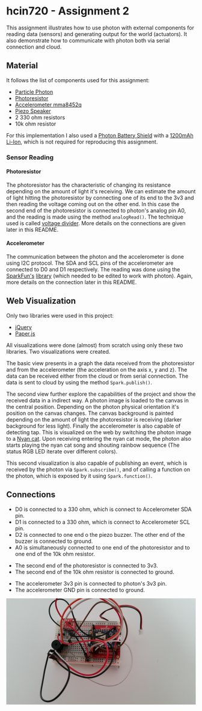 # hcin720 - Assignment 2

This assignment illustrates how to use photon with external components for
reading data (sensors) and generating output for the world (actuators). It also
demonstrate how to communicate with photon both via serial connection and
cloud.

## Material

It follows the list of components used for this assignment:

* [Particle Photon](https://store.particle.io/?product=particle-photon)
* [Photoresistor](https://www.sparkfun.com/products/9088)
* [Accelerometer mma8452q](https://www.sparkfun.com/products/12756)
* [Piezo Speaker](https://www.sparkfun.com/products/7950)
* 2 330 ohm resistors
* 10k ohm resistor

For this implementation I also used a [Photon Battery
Shield](https://www.sparkfun.com/products/13626) with a [1200mAh
Li-Ion](https://www.adafruit.com/products/258), which is not required for
reproducing this assignment.

### Sensor Reading

#### Photoresistor

The photoresistor has the characteristic of changing its resistance depending
on the amount of light it's receiving. We can estimate the amount of light
hitting the photoresistor by connecting one of its end to the 3v3 and then
reading the voltage coming out on the other end. In this case the second end of
the photoresistor is connected to photon's analog pin A0, and the reading is
made using the method `analogRead()`. The technique used is called [voltage
divider](https://learn.sparkfun.com/tutorials/voltage-dividers). More details
on the connections are given later in this README.

#### Accelerometer

The communication between the photon and the accelerometer is done using I2C
protocol. The SDA and SCL pins of the accelerometer are connected to D0 and D1
respectively. The reading was done using the
[SparkFun's](https://github.com/sparkfun)
[library](https://github.com/sparkfun/MMA8452_Accelerometer/tree/master/Libraries/Arduino/src)
(which needed to be edited to work with photon). Again, more details on the
connection later in this README.

## Web Visualization

Only two libraries were used in this project:

* [jQuery]( https://jquery.com/)
* [Paper.js](http://paperjs.org/)

All visualizations were done (almost) from scratch using only these two
libraries. Two visualizations were created.

The basic view presents in a graph the data received from the photoresistor and
from the accelerometer (the acceleration on the axis x, y and z). The data can
be received either from the cloud or from serial connection. The data is sent
to cloud by using the method `Spark.publish()`.

The second view further explore the capabilities of the project and show the
received data in a indirect way. A photon image is loaded to the canvas in the
central position. Depending on the photon physical orientation it's position on
the canvas changes. The canvas background is painted depending on the amount of
light the photoresistor is receiving (darker background for less light).
Finally the accelerometer is also capable of detecting tap. This is visualized
on the web by switching the photon image to a [Nyan cat](http://www.nyan.cat/).
Upon receiving entering the nyan cat mode, the photon also starts playing the
nyan cat song and shouting rainbow sequence (The status RGB LED iterate over
different colors).

This second visualization is also capable of publishing an event, which is
received by the photon via `Spark.subscribe()`, and of calling a function on
the photon, which is exposed by it using `Spark.function()`.

## Connections

* D0 is connected to a 330 ohm, which is connect to Accelerometer SDA pin.
* D1 is connected to a 330 ohm, which is connect to Accelerometer SCL pin.
* D2 is connected to one end o the piezo buzzer. The other end of the buzzer is connected to ground.
* A0 is simultaneously connected to one end of the photoresistor and to one end of the 10k ohm resistor.
 - The second end of the photoresistor is connected to 3v3.
 - The second end of the 10k ohm resistor is connected to ground.
* The accelerometer 3v3 pin is connected to photon's 3v3 pin.
* The accelerometer GND pin is connected to ground.

![Photon component connections](https://raw.githubusercontent.com/TiagoJustino/hcin720/master/ia2/connections.jpg)
